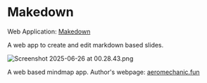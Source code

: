 # Makedown

Web Application: [Makedown](https://makedown-am.vercel.app/)

A web app to create and edit markdown based slides.

![Screenshot 2025-06-26 at 00.28.43.png](https://s2.loli.net/2025/06/26/VolJexZm9v137Ij.png)

A web based mindmap app. Author's webpage: [aeromechanic.fun](https://aeromechanic.fun)
